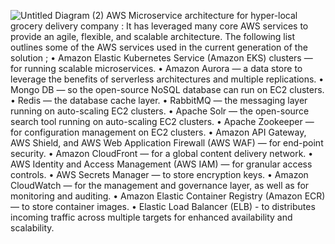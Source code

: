 ![Untitled Diagram (2)](https://github.com/karantamang9/mycom/assets/159943424/707c0680-c285-4d59-b1a3-b689961322a8)
AWS Microservice architecture for hyper-local grocery delivery company :
                    It has leveraged many core AWS services to provide an agile, flexible, and scalable architecture. The following list outlines some of the AWS services used in the current generation of the solution ;
                    • Amazon Elastic Kubernetes Service (Amazon EKS) clusters — for running scalable microservices.
                    • Amazon Aurora — a data store to leverage the benefits of serverless architectures and multiple replications.
                    • Mongo DB — so the open-source NoSQL database can run on EC2 clusters.
                    • Redis — the database cache layer.
                    • RabbitMQ — the messaging layer running on auto-scaling EC2 clusters.
                    • Apache Solr — the open-source search tool running on auto-scaling EC2 clusters.
                    • Apache Zookeeper — for configuration management on EC2 clusters.
                    • Amazon API Gateway, AWS Shield, and AWS Web Application Firewall (AWS WAF) — for end-point security.
                    • Amazon CloudFront — for a global content delivery network.
                    • AWS Identity and Access Management (AWS IAM) — for granular access controls.
                    • AWS Secrets Manager — to store encryption keys.
                    • Amazon CloudWatch — for the management and governance layer, as well as for monitoring and auditing.
                    • Amazon Elastic Container Registry (Amazon ECR) — to store container images.
                    • Elastic Load Balancer (ELB) - to distributes incoming traffic across multiple targets for enhanced availability and scalability.
                  

